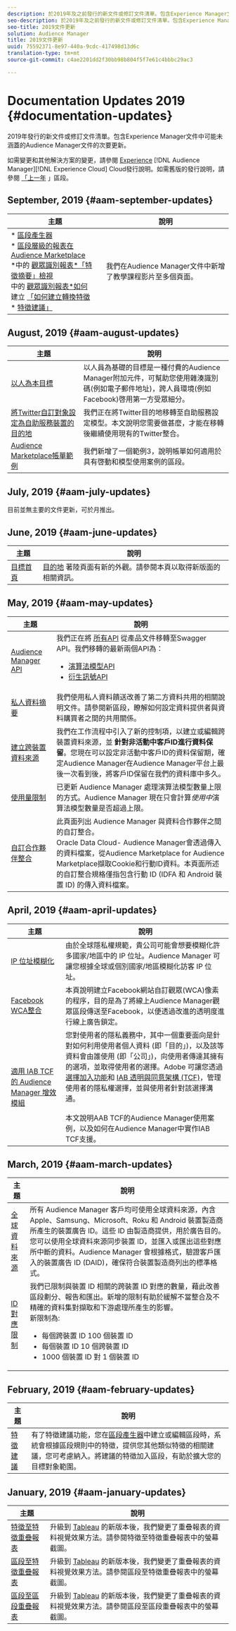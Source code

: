 ```yaml
---
description: 於2019年及之前發行的新文件或修訂文件清單。包含Experience Manager文件中可能未涵蓋的Audience Manager文件的次要更新。
seo-description: 於2019年及之前發行的新文件或修訂文件清單。包含Experience Manager文件中可能未涵蓋的Audience Manager文件的次要更新。
seo-title: 2019文件更新
solution: Audience Manager
title: 2019文件更新
uuid: 75592371-8e97-440a-9cdc-417498d13d6c
translation-type: tm+mt
source-git-commit: c4ae2201dd2f30bb98b804f5f7e61c4bbbc29ac3

---
```



# Documentation Updates 2019 {#documentation-updates}

2019年發行的新文件或修訂文件清單。包含Experience Manager文件中可能未涵蓋的Audience Manager文件的次要更新。

如需變更和其他解決方案的變更，請參閱 [Experience](https://marketing.adobe.com/resources/help/en_US/whatsnew/) [!DNL Audience Manager][!DNL Experience Cloud] Cloud發行說明。如需舊版的發行說明，請參閱 [「上一年](../docs-updates/docs-2018.md) 」區段。

## September, 2019 {#aam-september-updates}

| 主題 | 說明 |
|--- |----|
| * [區段產生器](/help/using/features/segments/segment-builder.md)<br> * [區段層級的報表在Audience Marketplace](/help/using/features/audience-marketplace/marketplace-data-buyers/marketplace-buyer-billing.md)<br> *中的 [觀眾識別報表*「特徵摘要」檢視 ](/help/using/features/traits/trait-details-page.md)<br> 中的 [觀眾識別報表*如何 ](/help/using/features/segments/segment-summary-view.md)<br> 建立 [「如何建立轉換特徵](/help/using/features/traits/create-onboarded-rule-based-traits.md)<br> * [特徵建議」](/help/using/features/segments/trait-recommendations.md) | 我們在Audience Manager文件中新增了教學課程影片至多個頁面。 |

## August, 2019 {#aam-august-updates}

| 主題 | 說明 |
|--- |----|
| [以人為本目標](../features/destinations/people-based-destinations-overview.md) | 以人員為基礎的目標是一種付費的Audience Manager附加元件，可幫助您使用雜湊識別碼(例如電子郵件地址)，跨人員環境(例如Facebook)啓用第一方受眾細分。 |
| [將Twitter自訂對象設定為自助服務裝置的目的地](../features/destinations/twitter-tailored-audiences.md) | 我們正在將Twitter目的地移轉至自助服務設定模型。本文說明您需要做甚麼，才能在移轉後繼續使用現有的Twitter整合。 |
| [Audience Marketplace帳單範例](../features/audience-marketplace/marketplace-data-buyers/marketplace-buyer-billing.md#billing-examples) | 我們新增了一個範例3，說明帳單如何適用於具有啓動和模型使用案例的區段。 |

## July, 2019 {#aam-july-updates}

目前並無主要的文件更新，可於月推出。

## June, 2019 {#aam-june-updates}

| 主題 | 說明 |
|--- |----|
| [目標首頁](/help/using/features/destinations/destinations-home.md) | [目的地](https://bank.demdex.com/portal/destinations/all) 著陸頁面有新的外觀。請參閱本頁以取得新版面的相關資訊。 |

## May, 2019 {#aam-may-updates}

| 主題 | 說明 |
|--- |----|
| [Audience Manager API](/help/using/api/rest-api-main/rest-api-main.md) | 我們正在將 [所有API](/help/using/api/api-swagger-migration.md) 從產品文件移轉至Swagger API。我們移轉的最新兩個API為： <ul><li>[演算法模型API](https://bank.demdex.com/portal/swagger/index.html#/Algorithmic_Models_API)</li><li>[衍生訊號API](https://bank.demdex.com/portal/swagger/index.html#/Derived_Signals_API)</li></ul> |
| [私人資料摘要](/help/using/features/audience-marketplace/marketplace-private-feeds.md#set-up-sharing-relationship) | 我們使用私人資料饋送改善了第二方資料共用的相關說明文件。請參閱新區段，瞭解如何設定資料提供者與資料購買者之間的共用關係。 |
| [建立跨裝置資料來源](/help/using/features/profile-merge-rules/merge-rules-start.md#settings) | 我們在工作流程中引入了新的控制項，以建立或編輯跨裝置資料來源，並 **針對非活動中客戶ID進行資料保留**。您現在可以設定非活動中客戶ID的資料保留期，確定Audience Manager在Audience Manager平台上最後一次看到後，將客戶ID保留在我們的資料庫中多久。 |
| [使用量限制](/help/using/features/administration/usage-limits.md) | 已更新 Audience Manager 處理演算法模型數量上限的方式。Audience Manager 現在只會計算&#x200B;*使用中*&#x200B;演算法模型數量是否超過上限。 |
| [自訂合作夥伴整合](/help/using/integration/sending-audience-data/custom-partner-integrations.md) | 此頁面列出 Audience Manager 與資料合作夥伴之間的自訂整合。<br>Oracle Data Cloud- Audience Manager會透過傳入的資料檔案，從Audience Marketplace for Audience Marketplace擷取Cookie和行動ID資料。本頁面所述的自訂整合規格僅指包含行動 ID (IDFA 和 Android 裝置 ID) 的傳入資料檔案。 |

## April, 2019 {#aam-april-updates}

| 主題 | 說明 |
|--- |----|
| [IP 位址模糊化](/help/using/features/administration/ip-obfuscation.md) | 由於全球隱私權規範，貴公司可能會想要模糊化許多國家/地區中的 IP 位址。Audience Manager 可讓您根據全球或個別國家/地區模糊化訪客 IP 位址。 |
| [Facebook WCA整合](/help/using/integration/integrating-third-party/facebook-wca-integration.md) | 本頁說明建立Facebook網站自訂觀眾(WCA)像素的程序，目的是為了將線上Audience Manager觀眾區段傳送至Facebook，以便透過改進的透明度進行線上廣告鎖定。 |
| [適用 IAB TCF 的 Audience Manager 增效模組](/help/using/overview/aam-gdpr/aam-iab-plugin.md) | 您對使用者的隱私義務中，其中一個重要面向是針對如何利用使用者個人資料 (即「目的」)，以及該等資料會由誰使用 (即「公司」)，向使用者傳達其擁有的選項，並取得使用者的選擇。Adobe 可讓您透過[選擇加入功能](https://marketing.adobe.com/resources/help/en_US/mcvid/overview.html)和 [IAB 透明與同意架構 (TCF)](https://iabtechlab.com/standards/gdpr-transparency-and-consent-framework/)，管理使用者的隱私權選擇，並與使用者針對該選擇溝通。<br><br>本文說明AAB TCF的Audience Manager使用案例，以及如何在Audience Manager中實作IAB TCF支援。 |

## March, 2019 {#aam-march-updates}

| 主題 | 說明 |
|--- |----|
| [全球資料來源](../features/global-data-sources.md) | 所有 Audience Manager 客戶均可使用全球資料來源，內含 Apple、Samsung、Microsoft、Roku 和 Android 裝置製造商所產生的裝置廣告 ID。這些 ID 由製造商提供，用於廣告目的。您可以使用全球資料來源同步裝置 ID，並匯入或匯出這些對應所中斷的資料。Audience Manager 會根據格式，驗證客戶匯入的裝置廣告 ID (DAID)，確保符合裝置製造商列出的標準格式。 |
| [ID 對應限制](../features/administration/usage-limits.md#id-mapping-limits) | 我們已限制與裝置 ID 相關的跨裝置 ID 對應的數量，藉此改善區段劃分、報告和匯出。新增的限制有助於緩解不當整合及不精確的資料集對擷取和下游處理所產生的影響。<br/> 新限制為: <ul><li>每個跨裝置 ID 100 個裝置 ID</li><li>每個裝置 ID 10 個跨裝置 ID</li><li>1000 個裝置 ID 對 1 個裝置 ID</li></ul> |

## February, 2019 {#aam-february-updates}

| 主題 | 說明 |
|--- |----|
| [特徵建議](../features/segments/trait-recommendations.md) | 有了特徵建議功能，您在[區段產生器](../features/segments/segment-builder.md)中建立或編輯區段時，系統會根據區段規則中的特徵，提供您其他類似特徵的相關建議，您可考慮納入。將建議的特徵加入區段，有助於擴大您的目標對象範圍。 |

## January, 2019 {#aam-january-updates}

| 主題 | 說明 |
|--- |----|
| [特徵至特徵重疊報表](../reporting/dynamic-reports/trait-trait-overlap-report.md) | 升級到 [Tableau](../reference/system-components/components-data-processing.md#tableau) 的新版本後，我們變更了重疊報表的資料視覺效果方法。請參閱特徵至特徵重疊報表中的螢幕截圖。 |
| [區段至特徵重疊報表](../reporting/dynamic-reports/segment-trait-overlap-report.md) | 升級到 [Tableau](../reference/system-components/components-data-processing.md#tableau) 的新版本後，我們變更了重疊報表的資料視覺效果方法。請參閱區段至特徵重疊報表中的螢幕截圖。 |
| [區段至區段重疊報表](../reporting/dynamic-reports/segment-segment-overlap-report.md) | 升級到 [Tableau](../reference/system-components/components-data-processing.md#tableau) 的新版本後，我們變更了重疊報表的資料視覺效果方法。請參閱區段至區段重疊報表中的螢幕截圖。 |

